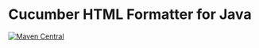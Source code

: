 # Cucumber HTML Formatter for Java

[![Maven Central](https://img.shields.io/maven-central/v/io.cucumber/html-formatter.svg?label=Maven%20Central)](https://search.maven.org/search?q=g:%22io.cucumber%22%20AND%20a:%22html-formatter%22)


